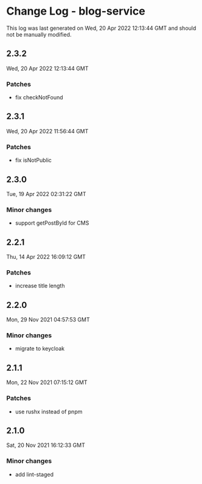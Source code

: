 # Change Log - blog-service

This log was last generated on Wed, 20 Apr 2022 12:13:44 GMT and should not be manually modified.

## 2.3.2
Wed, 20 Apr 2022 12:13:44 GMT

### Patches

- fix checkNotFound

## 2.3.1
Wed, 20 Apr 2022 11:56:44 GMT

### Patches

- fix isNotPublic

## 2.3.0
Tue, 19 Apr 2022 02:31:22 GMT

### Minor changes

- support getPostById for CMS

## 2.2.1
Thu, 14 Apr 2022 16:09:12 GMT

### Patches

- increase title length

## 2.2.0
Mon, 29 Nov 2021 04:57:53 GMT

### Minor changes

- migrate to keycloak

## 2.1.1
Mon, 22 Nov 2021 07:15:12 GMT

### Patches

- use rushx instead of pnpm

## 2.1.0
Sat, 20 Nov 2021 16:12:33 GMT

### Minor changes

- add lint-staged

